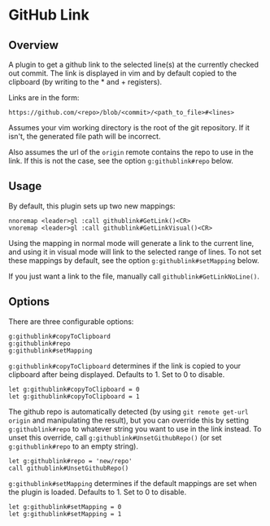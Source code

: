 GitHub Link
=============

Overview
------------

A plugin to get a github link to the selected line(s) at the currently checked
out commit. The link is displayed in vim and by default copied to the clipboard
(by writing to the * and + registers).

Links are in the form:

	https://github.com/<repo>/blob/<commit>/<path_to_file>#<lines>

Assumes your vim working directory is the root of the git repository. If it
isn't, the generated file path will be incorrect.

Also assumes the url of the `origin` remote contains the repo to use in the
link. If this is not the case, see the option `g:githublink#repo` below.

Usage
------------

By default, this plugin sets up two new mappings:

	nnoremap <leader>gl :call githublink#GetLink()<CR>
	vnoremap <leader>gl :call githublink#GetLinkVisual()<CR>

Using the mapping in normal mode will generate a link to the current line, and
using it in visual mode will link to the selected range of lines. To not set
these mappings by default, see the option `g:githublink#setMapping` below.

If you just want a link to the file, manually call `githublink#GetLinkNoLine()`.

Options
------------

There are three configurable options:

	g:githublink#copyToClipboard
	g:githublink#repo
	g:githublink#setMapping

`g:githublink#copyToClipboard` determines if the link is copied to your
clipboard after being displayed. Defaults to 1. Set to 0 to disable.

	let g:githublink#copyToClipboard = 0
	let g:githublink#copyToClipboard = 1

The github repo is automatically detected (by using `git remote get-url origin`
and manipulating the result), but you can override this by setting
`g:githublink#repo` to whatever string you want to use in the link instead.
To unset this override, call `g:githublink#UnsetGithubRepo()` (or set
`g:githublink#repo` to an empty string).

	let g:githublink#repo = 'new/repo'
	call githublink#UnsetGithubRepo()

`g:githublink#setMapping` determines if the default mappings are set when the
plugin is loaded. Defaults to 1. Set to 0 to disable.

	let g:githublink#setMapping = 0
	let g:githublink#setMapping = 1
